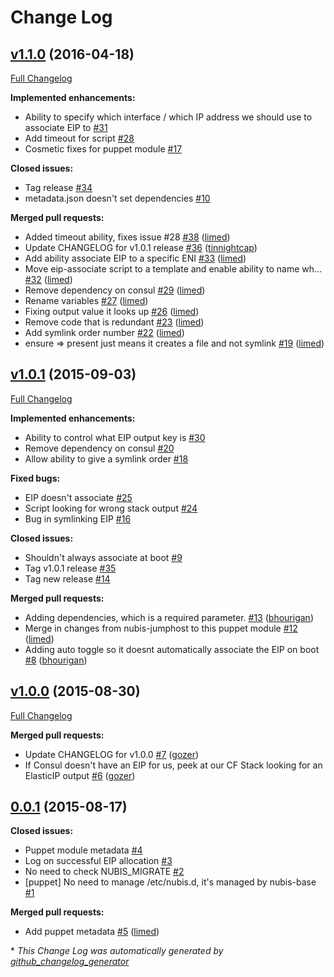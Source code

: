 # Change Log

## [v1.1.0](https://github.com/nubisproject/nubis-puppet-eip/tree/v1.1.0) (2016-04-18)
[Full Changelog](https://github.com/nubisproject/nubis-puppet-eip/compare/v1.0.1...v1.1.0)

**Implemented enhancements:**

- Ability to specify which interface / which IP address we should use to associate EIP to [\#31](https://github.com/nubisproject/nubis-puppet-eip/issues/31)
- Add timeout for script [\#28](https://github.com/nubisproject/nubis-puppet-eip/issues/28)
- Cosmetic fixes for puppet module [\#17](https://github.com/nubisproject/nubis-puppet-eip/issues/17)

**Closed issues:**

- Tag  release [\#34](https://github.com/nubisproject/nubis-puppet-eip/issues/34)
- metadata.json doesn't set dependencies [\#10](https://github.com/nubisproject/nubis-puppet-eip/issues/10)

**Merged pull requests:**

- Added timeout ability, fixes issue \#28 [\#38](https://github.com/nubisproject/nubis-puppet-eip/pull/38) ([limed](https://github.com/limed))
- Update CHANGELOG for v1.0.1 release [\#36](https://github.com/nubisproject/nubis-puppet-eip/pull/36) ([tinnightcap](https://github.com/tinnightcap))
- Add ability associate EIP to a specific ENI [\#33](https://github.com/nubisproject/nubis-puppet-eip/pull/33) ([limed](https://github.com/limed))
- Move eip-associate script to a template and enable ability to name wh… [\#32](https://github.com/nubisproject/nubis-puppet-eip/pull/32) ([limed](https://github.com/limed))
- Remove dependency on consul [\#29](https://github.com/nubisproject/nubis-puppet-eip/pull/29) ([limed](https://github.com/limed))
- Rename variables [\#27](https://github.com/nubisproject/nubis-puppet-eip/pull/27) ([limed](https://github.com/limed))
- Fixing output value it looks up [\#26](https://github.com/nubisproject/nubis-puppet-eip/pull/26) ([limed](https://github.com/limed))
- Remove code that is redundant [\#23](https://github.com/nubisproject/nubis-puppet-eip/pull/23) ([limed](https://github.com/limed))
- Add symlink order number [\#22](https://github.com/nubisproject/nubis-puppet-eip/pull/22) ([limed](https://github.com/limed))
- ensure =\> present just means it creates a file and not symlink [\#19](https://github.com/nubisproject/nubis-puppet-eip/pull/19) ([limed](https://github.com/limed))

## [v1.0.1](https://github.com/nubisproject/nubis-puppet-eip/tree/v1.0.1) (2015-09-03)
[Full Changelog](https://github.com/nubisproject/nubis-puppet-eip/compare/v1.0.0...v1.0.1)

**Implemented enhancements:**

- Ability to control what EIP output key is [\#30](https://github.com/nubisproject/nubis-puppet-eip/issues/30)
- Remove dependency on consul [\#20](https://github.com/nubisproject/nubis-puppet-eip/issues/20)
- Allow ability to give a symlink order [\#18](https://github.com/nubisproject/nubis-puppet-eip/issues/18)

**Fixed bugs:**

- EIP doesn't associate [\#25](https://github.com/nubisproject/nubis-puppet-eip/issues/25)
- Script looking for wrong stack output [\#24](https://github.com/nubisproject/nubis-puppet-eip/issues/24)
- Bug in symlinking EIP [\#16](https://github.com/nubisproject/nubis-puppet-eip/issues/16)

**Closed issues:**

- Shouldn't always associate at boot [\#9](https://github.com/nubisproject/nubis-puppet-eip/issues/9)
- Tag v1.0.1 release [\#35](https://github.com/nubisproject/nubis-puppet-eip/issues/35)
- Tag new release [\#14](https://github.com/nubisproject/nubis-puppet-eip/issues/14)

**Merged pull requests:**

- Adding dependencies, which is a required parameter. [\#13](https://github.com/nubisproject/nubis-puppet-eip/pull/13) ([bhourigan](https://github.com/bhourigan))
- Merge in changes from nubis-jumphost to this puppet module [\#12](https://github.com/nubisproject/nubis-puppet-eip/pull/12) ([limed](https://github.com/limed))
- Adding auto toggle so it doesnt automatically associate the EIP on boot [\#8](https://github.com/nubisproject/nubis-puppet-eip/pull/8) ([bhourigan](https://github.com/bhourigan))

## [v1.0.0](https://github.com/nubisproject/nubis-puppet-eip/tree/v1.0.0) (2015-08-30)
[Full Changelog](https://github.com/nubisproject/nubis-puppet-eip/compare/0.0.1...v1.0.0)

**Merged pull requests:**

- Update CHANGELOG for v1.0.0 [\#7](https://github.com/nubisproject/nubis-puppet-eip/pull/7) ([gozer](https://github.com/gozer))
- If Consul doesn't have an EIP for us, peek at our CF Stack looking for an ElasticIP output [\#6](https://github.com/nubisproject/nubis-puppet-eip/pull/6) ([gozer](https://github.com/gozer))

## [0.0.1](https://github.com/nubisproject/nubis-puppet-eip/tree/0.0.1) (2015-08-17)
**Closed issues:**

- Puppet module metadata [\#4](https://github.com/nubisproject/nubis-puppet-eip/issues/4)
- Log on successful EIP allocation [\#3](https://github.com/nubisproject/nubis-puppet-eip/issues/3)
- No need to check NUBIS\_MIGRATE [\#2](https://github.com/nubisproject/nubis-puppet-eip/issues/2)
- \[puppet\] No need to manage /etc/nubis.d, it's managed by nubis-base [\#1](https://github.com/nubisproject/nubis-puppet-eip/issues/1)

**Merged pull requests:**

- Add puppet metadata [\#5](https://github.com/nubisproject/nubis-puppet-eip/pull/5) ([limed](https://github.com/limed))



\* *This Change Log was automatically generated by [github_changelog_generator](https://github.com/skywinder/Github-Changelog-Generator)*